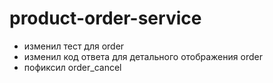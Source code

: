 # product-order-service

- изменил тест для order
- изменил код ответа для детального отображения order
- пофиксил order_cancel